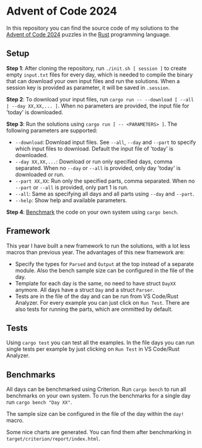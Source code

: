 # Advent of Code 2024

In this repository you can find the source code of my solutions to the [Advent of Code 2024](https://adventofcode.com/2024) puzzles in the [Rust](https://www.rust-lang.org/) programming language.

## Setup

**Step 1**: After cloning the repository, run `./init.sh [ session ]` to create empty `input.txt` files for every day, which is needed to compile the binary that can download your own input files and run the solutions. When a session key is provided as parameter, it will be saved in `.session`.

**Step 2**: To download your input files, run `cargo run -- --download [ --all | --day XX,XX,... ]`. When no parameters are provided, the input file for 'today' is downloaded.

**Step 3**: Run the solutions using `cargo run [ -- <PARAMETERS> ]`. The following parameters are supported:
* `--download`:         Download input files. See `--all`, `--day` and `--part` to specify which input files to download.
                        Default the input file of 'today' is downloaded.
* `--day XX,XX,...`:    Download or run only specified days, comma separated. When no `--day` or `--all` is provided, only day 'today' is downloaded or run.
* `--part XX,XX`:       Run only the specified parts, comma separated. When no `--part` or `--all` is provided, only part 1 is run.
* `--all`:              Same as specifying all days and all parts using `--day` and `--part`.
* `--help`:             Show help and available parameters.

**Step 4**: [Benchmark](#benchmarks) the code on your own system using `cargo bench`.

## Framework

This year I have built a new framework to run the solutions, with a lot less macros than previous year. The advantages of this new framework are:
* Specify the types for `Parsed` and `Output` at the top instead of a separate module. Also the bench sample size can be configured in the file of the day.
* Template for each day is the same, no need to have struct `DayXX` anymore. All days have a struct `Day` and a struct `Parser`.
* Tests are in the file of the day and can be run from VS Code/Rust Analyzer. For every example you can just click on `Run Test`. There are also
  tests for running the parts, which are ommitted by default.

## Tests

Using `cargo test` you can test all the examples. In the file days you can run single tests per example by just clicking on `Run Test` in VS Code/Rust Analyzer.

## Benchmarks

All days can be benchmarked using Criterion. Run `cargo bench` to run all benchmarks on your own system.
To run the benchmarks for a single day run `cargo bench "Day XX"`.

The sample size can be configured in the file of the day within the `day!` macro.

Some nice charts are generated. You can find them after benchmarking in `target/criterion/report/index.html`.

